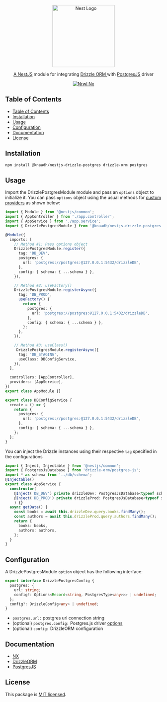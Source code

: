 <p align="center">
  <a href="https://nestjs.com/" target="blank"><img src="https://nestjs.com/img/logo.svg" width="200" alt="Nest Logo" /></a>
</p>

<p align="center">
 <a href="https://nestjs.com/" target="blank">A NestJS</a> module for integrating  <a href="https://orm.drizzle.team" target="blank">Drizzle ORM </a> with <a href="https://github.com/porsager/postgres" target="blank">PostgresJS</a> driver
</p>

<p align="center">
  <a href="https://nx.dev/" target="blank"><img src="https://img.shields.io/badge/built%20with-Nx-orange?style=for-the-badge" alt="Nrwl Nx" /></a>
</p>

## Table of Contents

- [Table of Contents](#table-of-contents)
- [Installation](#installation)
- [Usage](#usage)
- [Configuration](#configuration)
- [Documentation](#documentation)
- [License](#license)

## Installation

```bash
npm install @knaadh/nestjs-drizzle-postgres drizzle-orm postgres
```

## Usage

Import the DrizzlePostgresModule module and pass an `options` object to initialize it. You can pass `options` object using the usual methods for [custom providers](https://docs.nestjs.com/fundamentals/custom-providers) as shown below:

```typescript
import { Module } from '@nestjs/common';
import { AppController } from './app.controller';
import { AppService } from './app.service';
import { DrizzlePostgresModule } from '@knaadh/nestjs-drizzle-postgres';

@Module({
  imports: [
    // Method #1: Pass options object
    DrizzlePostgresModule.register({
      tag: 'DB_DEV',
      postgres: {
        url: 'postgres://postgres:@127.0.0.1:5432/drizzleDB',
      },
      config: { schema: { ...schema } },
    }),

    // Method #2: useFactory()
    DrizzlePostgresModule.registerAsync({
      tag: 'DB_PROD',
      useFactory() {
        return {
          postgres: {
            url: 'postgres://postgres:@127.0.0.1:5432/drizzleDB',
          },
          config: { schema: { ...schema } },
        };
      },
    }),

    // Method #3: useClass()
     DrizzlePostgresModule.registerAsync({
      tag: 'DB_STAGING',
      useClass: DBConfigService,
    }),
  ],

  controllers: [AppController],
  providers: [AppService],
})
export class AppModule {}
```

```typescript
export class DBConfigService {
  create = () => {
    return {
      postgres: {
        url: 'postgres://postgres:@127.0.0.1:5432/drizzleDB',
      },
      config: { schema: { ...schema } },
    };
  };
}
```
You can inject the Drizzle instances using their respective `tag` specified in the configurations

```typescript
import { Inject, Injectable } from '@nestjs/common';
import { PostgresJsDatabase } from 'drizzle-orm/postgres-js';
import * as schema from '../db/schema';
@Injectable()
export class AppService {
  constructor(
    @Inject('DB_DEV') private drizzleDev: PostgresJsDatabase<typeof schema>,
    @Inject('DB_PROD') private drizzleProd: PostgresJsDatabase<typeof schema>
    ) {}
  async getData() {
    const books = await this.drizzleDev.query.books.findMany();
    const authors = await this.drizzleProd.query.authors.findMany();
    return {
      books: books,
      authors: authors,
    };
  }
}
```

## Configuration

A DrizzlePostgresModule `option` object has the following interface:

```typescript
export interface DrizzlePostgresConfig {
  postgres: {
    url: string;
    config?: Options<Record<string, PostgresType<any>>> | undefined;
  };
  config?: DrizzleConfig<any> | undefined;
}
```

- `postgres.url:` postgres url connection string
- (optional) `postgres.config:` Postgres.js driver [options](https://github.com/porsager/postgres#connection-details)
- (optional) `config:` DrizzleORM configuration

## Documentation

- [NX](https://nx.dev/)
- [DrizzleORM](https://orm.drizzle.team/)
- [PostgresJS](https://github.com/porsager/postgres)

## License

This package is [MIT licensed](LICENSE).
